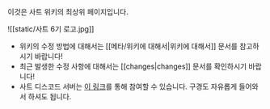 이것은 사트 위키의 최상위 페이지입니다.

![[static/사트 6기 로고.jpg]]

- 위키의 수정 방법에 대해서는 [[메타/위키에 대해서|위키에 대해서]] 문서를 참고하시기 바랍니다!
- 최근 발생한 수정 사항에 대해서는 [[changes|changes]] 문서를 확인하시기 바랍니다!
- 사트 디스코드 서버는 [이 링크](https://discord.gg/fg5h8j78hp)를 통해 참여할 수 있습니다. 구경도 자유롭게 들어와서 하셔도 됩니다.